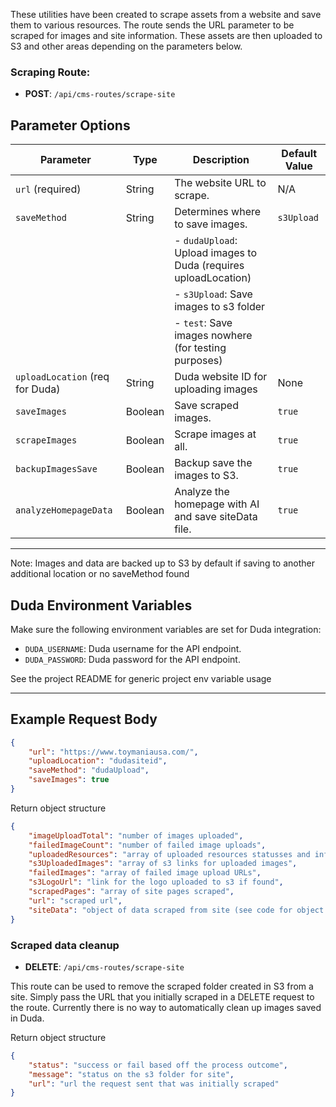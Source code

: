 These utilities have been created to scrape assets from a website and save them to various resources. The route sends the URL parameter to be scraped for images and site information. These assets are then uploaded to S3 and other areas depending on the parameters below.

### Scraping Route:

-   **POST**: `/api/cms-routes/scrape-site`

## Parameter Options

| Parameter                       | Type    | Description                                                     | Default Value |
| ------------------------------- | ------- | --------------------------------------------------------------- | ------------- |
| `url` (required)                | String  | The website URL to scrape.                                      | N/A           |
| `saveMethod`                    | String  | Determines where to save images.                                | `s3Upload`    |
|                                 |         | - `dudaUpload`: Upload images to Duda (requires uploadLocation) |               |
|                                 |         | - `s3Upload`: Save images to s3 folder                          |               |
|                                 |         | - `test`: Save images nowhere (for testing purposes)            |               |
| `uploadLocation` (req for Duda) | String  | Duda website ID for uploading images                            | None          |
| `saveImages`                    | Boolean | Save scraped images.                                            | `true`        |
| `scrapeImages`                  | Boolean | Scrape images at all.                                           | `true`        |
| `backupImagesSave`              | Boolean | Backup save the images to S3.                                   | `true`        |
| `analyzeHomepageData`           | Boolean | Analyze the homepage with AI and save siteData file.            | `true`        |

---

Note: Images and data are backed up to S3 by default if saving to another additional location or no saveMethod found

## Duda Environment Variables

Make sure the following environment variables are set for Duda integration:

-   `DUDA_USERNAME`: Duda username for the API endpoint.
-   `DUDA_PASSWORD`: Duda password for the API endpoint.

See the project README for generic project env variable usage

---

## Example Request Body

```json
{
    "url": "https://www.toymaniausa.com/",
    "uploadLocation": "dudasiteid",
    "saveMethod": "dudaUpload",
    "saveImages": true
}
```

Return object structure

```json
{
    "imageUploadTotal": "number of images uploaded",
    "failedImageCount": "number of failed image uploads",
    "uploadedResources": "array of uploaded resources statusses and info",
    "s3UploadedImages": "array of s3 links for uploaded images",
    "failedImages": "array of failed image upload URLs",
    "s3LogoUrl": "link for the logo uploaded to s3 if found",
    "scrapedPages": "array of site pages scraped",
    "url": "scraped url",
    "siteData": "object of data scraped from site (see code for object details)"
}
```

### Scraped data cleanup

-   **DELETE**: `/api/cms-routes/scrape-site`

This route can be used to remove the scraped folder created in S3 from a site.
Simply pass the URL that you initially scraped in a DELETE request to the route. Currently there is no way to automatically clean up images saved in Duda.

Return object structure

```json
{
    "status": "success or fail based off the process outcome",
    "message": "status on the s3 folder for site",
    "url": "url the request sent that was initially scraped"
}
```
